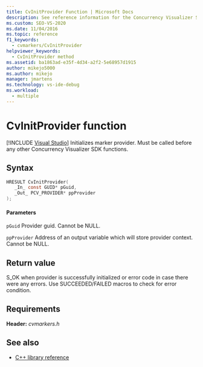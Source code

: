 ```yaml
---
title: CvInitProvider Function | Microsoft Docs
description: See reference information for the Concurrency Visualizer SDK function CvInitProvider (C library).
ms.custom: SEO-VS-2020
ms.date: 11/04/2016
ms.topic: reference
f1_keywords: 
  - cvmarkers/CvInitProvider
helpviewer_keywords: 
  - CvInitProvider method
ms.assetid: ba1863ad-e35f-4d34-a2f2-5e68957d1915
author: mikejo5000
ms.author: mikejo
manager: jmartens
ms.technology: vs-ide-debug
ms.workload: 
  - multiple
---
```

# CvInitProvider function

 [!INCLUDE [Visual Studio](~/includes/applies-to-version/vs-windows-only.md)]
Initializes marker provider. Must be called before any other Concurrency Visualizer SDK functions.

## Syntax

```C
HRESULT CvInitProvider(
   _In_ const GUID* pGuid,
   _Out_ PCV_PROVIDER* ppProvider
);
```

#### Parameters
 `pGuid`
 Provider guid. Cannot be NULL.

 `ppProvider`
 Address of an output variable which will store provider context. Cannot be NULL.

## Return value
 S_OK when provider is successfully initialized or error code in case there were any errors. Use SUCCEEDED/FAILED macros to check for error condition.

## Requirements
 **Header:** *cvmarkers.h*

## See also
- [C++ library reference](../profiling/cpp-library-reference.md)